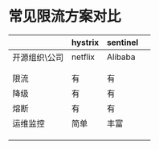 # 常见限流方案对比

|               | hystrix | sentinel |      |
| ------------- | ------- | -------- | ---- |
| 开源组织\公司 | netflix | Alibaba  |      |
|               |         |          |      |
|               |         |          |      |
| 限流          | 有      | 有       |      |
| 降级          | 有      | 有       |      |
| 熔断          | 有      | 有       |      |
| 运维监控      | 简单    | 丰富     |      |
|               |         |          |      |
|               |         |          |      |
|               |         |          |      |

